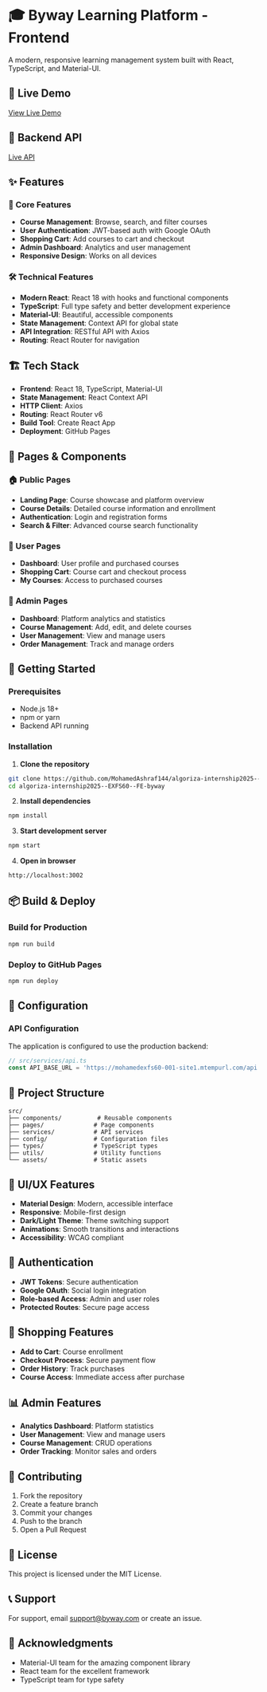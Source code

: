# 🎓 Byway Learning Platform - Frontend

A modern, responsive learning management system built with React, TypeScript, and Material-UI.

## 🚀 Live Demo
[View Live Demo](https://mohamedashraf144.github.io/algoriza-internship2025--EXFS60--FE-byway)

## 🔗 Backend API
[Live API](https://mohamedexfs60-001-site1.mtempurl.com)

## ✨ Features

### 🎯 Core Features
- **Course Management**: Browse, search, and filter courses
- **User Authentication**: JWT-based auth with Google OAuth
- **Shopping Cart**: Add courses to cart and checkout
- **Admin Dashboard**: Analytics and user management
- **Responsive Design**: Works on all devices

### 🛠️ Technical Features
- **Modern React**: React 18 with hooks and functional components
- **TypeScript**: Full type safety and better development experience
- **Material-UI**: Beautiful, accessible components
- **State Management**: Context API for global state
- **API Integration**: RESTful API with Axios
- **Routing**: React Router for navigation

## 🏗️ Tech Stack

- **Frontend**: React 18, TypeScript, Material-UI
- **State Management**: React Context API
- **HTTP Client**: Axios
- **Routing**: React Router v6
- **Build Tool**: Create React App
- **Deployment**: GitHub Pages

## 📱 Pages & Components

### 🏠 Public Pages
- **Landing Page**: Course showcase and platform overview
- **Course Details**: Detailed course information and enrollment
- **Authentication**: Login and registration forms
- **Search & Filter**: Advanced course search functionality

### 👤 User Pages
- **Dashboard**: User profile and purchased courses
- **Shopping Cart**: Course cart and checkout process
- **My Courses**: Access to purchased courses

### 🔧 Admin Pages
- **Dashboard**: Platform analytics and statistics
- **Course Management**: Add, edit, and delete courses
- **User Management**: View and manage users
- **Order Management**: Track and manage orders

## 🚀 Getting Started

### Prerequisites
- Node.js 18+ 
- npm or yarn
- Backend API running

### Installation

1. **Clone the repository**
```bash
git clone https://github.com/MohamedAshraf144/algoriza-internship2025--EXFS60--FE-byway.git
cd algoriza-internship2025--EXFS60--FE-byway
```

2. **Install dependencies**
```bash
npm install
```

3. **Start development server**
```bash
npm start
```

4. **Open in browser**
```
http://localhost:3002
```

## 📦 Build & Deploy

### Build for Production
```bash
npm run build
```

### Deploy to GitHub Pages
```bash
npm run deploy
```

## 🔧 Configuration

### API Configuration
The application is configured to use the production backend:
```typescript
// src/services/api.ts
const API_BASE_URL = 'https://mohamedexfs60-001-site1.mtempurl.com/api';
```

## 📁 Project Structure

```
src/
├── components/          # Reusable components
├── pages/              # Page components
├── services/           # API services
├── config/             # Configuration files
├── types/              # TypeScript types
├── utils/              # Utility functions
└── assets/             # Static assets
```

## 🎨 UI/UX Features

- **Material Design**: Modern, accessible interface
- **Responsive**: Mobile-first design
- **Dark/Light Theme**: Theme switching support
- **Animations**: Smooth transitions and interactions
- **Accessibility**: WCAG compliant

## 🔐 Authentication

- **JWT Tokens**: Secure authentication
- **Google OAuth**: Social login integration
- **Role-based Access**: Admin and user roles
- **Protected Routes**: Secure page access

## 🛒 Shopping Features

- **Add to Cart**: Course enrollment
- **Checkout Process**: Secure payment flow
- **Order History**: Track purchases
- **Course Access**: Immediate access after purchase

## 📊 Admin Features

- **Analytics Dashboard**: Platform statistics
- **User Management**: View and manage users
- **Course Management**: CRUD operations
- **Order Tracking**: Monitor sales and orders

## 🤝 Contributing

1. Fork the repository
2. Create a feature branch
3. Commit your changes
4. Push to the branch
5. Open a Pull Request

## 📄 License

This project is licensed under the MIT License.

## 📞 Support

For support, email support@byway.com or create an issue.

## 🙏 Acknowledgments

- Material-UI team for the amazing component library
- React team for the excellent framework
- TypeScript team for type safety